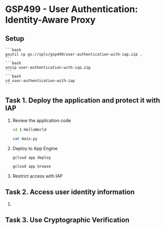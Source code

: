 # GSP499 - User Authentication: Identity-Aware Proxy

## Setup

    ```bash
    gsutil cp gs://spls/gsp499/user-authentication-with-iap.zip .
    ```
    ```bash
    unzip user-authentication-with-iap.zip
    ```
    ```bash
    cd user-authentication-with-iap
    ```

## Task 1. Deploy the application and protect it with IAP

1. Review the application code

   ```bash
   cd 1-HelloWorld
   ```

   ```bash
   cat main.py
   ```

2. Deploy to App Engine

   ```bash
   gcloud app deploy
   ```

   ```bash
   gcloud app browse
   ```

3. Restrict access with IAP

## Task 2. Access user identity information

1.

## Task 3. Use Cryptographic Verification
